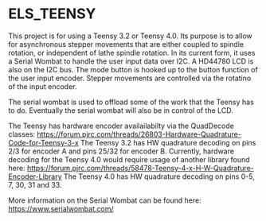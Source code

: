 # ELS_TEENSY
This project is for using a Teensy 3.2 or Teensy 4.0. 
Its purpose is to allow for asynchronous stepper movements that are either coupled to spindle rotation, or independent of lathe spindle rotation. 
In its current form, it uses a Serial Wombat to handle the user input data over I2C. A HD44780 LCD is also on the I2C bus. 
The mode button is hooked up to the button function of the user input encoder. Stepper movements are controlled via the rotatino of the input encoder. 

The serial wombat is used to offload some of the work that the Teensy has to do. Eventually the serial wombat will also be in control of the LCD. 

The Teensy has hardware encoder availailabilty via the QuadDecode classes: https://forum.pjrc.com/threads/26803-Hardware-Quadrature-Code-for-Teensy-3-x
The Teensy 3.2 has HW quadrature decoding on pins 2/3 for encoder A and pins 25/32 for encoder B.
Currently, hardware decoding for the Teensy 4.0 would require usage of another library found here: https://forum.pjrc.com/threads/58478-Teensy-4-x-H-W-Quadrature-Encoder-Library
The Teensy 4.0 has HW quadrature decoding on pins 0-5, 7, 30, 31 and 33. 

More information on the Serial Wombat can be found here: https://www.serialwombat.com/
